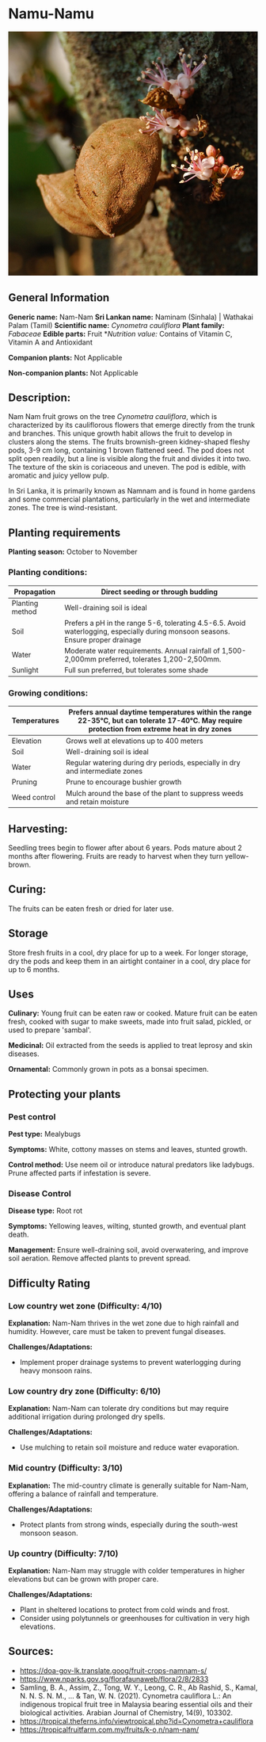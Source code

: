 # Namu-Namu
![Namnam](../../assets/images/Cynometra.jpg "Image - Cynom caulif Fr 071126-1806 tdp.jpg, Wikimedia Commons")

## General Information
**Generic name:** Nam-Nam
**Sri Lankan name:** Naminam (Sinhala) | Wathakai Palam (Tamil)
**Scientific name:** _Cynometra cauliflora_
**Plant family:** _Fabaceae_
**Edible parts:** Fruit
**Nutrition value:* Contains of Vitamin C, Vitamin A and Antioxidant

**Companion plants:**
Not Applicable

**Non-companion plants:**
Not Applicable

## Description:
Nam Nam fruit grows on the tree _Cynometra cauliflora_, which is characterized by its cauliflorous flowers that emerge directly from the trunk and branches. This unique growth habit allows the fruit to develop in clusters along the stems. The fruits brownish-green kidney-shaped fleshy pods, 3-9 cm long, containing 1 brown flattened seed. The pod does not split open readily, but a line is visible along the fruit and divides it into two. The texture of the skin is coriaceous and uneven. The pod is edible, with aromatic and juicy yellow pulp.

In Sri Lanka, it is primarily known as Namnam and is found in home gardens and some commercial plantations, particularly in the wet and intermediate zones. The tree is wind-resistant.

## Planting requirements
**Planting season:** October to November

### Planting conditions:
| Propagation | Direct seeding or through budding |
|----|----|
| Planting method | Well-draining soil is ideal |
| Soil | Prefers a pH in the range 5-6, tolerating 4.5-6.5. Avoid waterlogging, especially during monsoon seasons. Ensure proper drainage |
| Water | Moderate water requirements. Annual rainfall of 1,500-2,000mm preferred, tolerates 1,200-2,500mm. |
| Sunlight | Full sun preferred, but tolerates some shade |

### Growing conditions:
| Temperatures | Prefers annual daytime temperatures within the range 22-35°C, but can tolerate 17-40°C. May require protection from extreme heat in dry zones |
|----|----|
| Elevation | Grows well at elevations up to 400 meters |
| Soil | Well-draining soil is ideal |
| Water | Regular watering during dry periods, especially in dry and intermediate zones |
| Pruning | Prune to encourage bushier growth |
| Weed control | Mulch around the base of the plant to suppress weeds and retain moisture |

## Harvesting:
Seedling trees begin to flower after about 6 years. Pods mature about 2 months after flowering. Fruits are ready to harvest when they turn yellow-brown.

## Curing:
The fruits can be eaten fresh or dried for later use.

## Storage
Store fresh fruits in a cool, dry place for up to a week. For longer storage, dry the pods and keep them in an airtight container in a cool, dry place for up to 6 months.

## Uses
**Culinary:** Young fruit can be eaten raw or cooked. Mature fruit can be eaten fresh, cooked with sugar to make sweets, made into fruit salad, pickled, or used to prepare 'sambal'.

**Medicinal:** Oil extracted from the seeds is applied to treat leprosy and skin diseases.

**Ornamental:** Commonly grown in pots as a bonsai specimen.

## Protecting your plants
### Pest control
**Pest type:** Mealybugs

**Symptoms:** White, cottony masses on stems and leaves, stunted growth.

**Control method:** Use neem oil or introduce natural predators like ladybugs. Prune affected parts if infestation is severe.

### Disease Control
**Disease type:** Root rot

**Symptoms:** Yellowing leaves, wilting, stunted growth, and eventual plant death.

**Management:** Ensure well-draining soil, avoid overwatering, and improve soil aeration. Remove affected plants to prevent spread.

## Difficulty Rating
### Low country wet zone (Difficulty: 4/10)
**Explanation:** Nam-Nam thrives in the wet zone due to high rainfall and humidity. However, care must be taken to prevent fungal diseases.

**Challenges/Adaptations:**
- Implement proper drainage systems to prevent waterlogging during heavy monsoon rains.

### Low country dry zone (Difficulty: 6/10)
**Explanation:** Nam-Nam can tolerate dry conditions but may require additional irrigation during prolonged dry spells.

**Challenges/Adaptations:**
- Use mulching to retain soil moisture and reduce water evaporation.

### Mid country (Difficulty: 3/10)
**Explanation:** The mid-country climate is generally suitable for Nam-Nam, offering a balance of rainfall and temperature.

**Challenges/Adaptations:**
- Protect plants from strong winds, especially during the south-west monsoon season.

### Up country (Difficulty: 7/10)
**Explanation:** Nam-Nam may struggle with colder temperatures in higher elevations but can be grown with proper care.

**Challenges/Adaptations:**
- Plant in sheltered locations to protect from cold winds and frost.
- Consider using polytunnels or greenhouses for cultivation in very high elevations.

## Sources:
- https://doa-gov-lk.translate.goog/fruit-crops-namnam-s/
- https://www.nparks.gov.sg/florafaunaweb/flora/2/8/2833
- Samling, B. A., Assim, Z., Tong, W. Y., Leong, C. R., Ab Rashid, S., Kamal, N. N. S. N. M., ... & Tan, W. N. (2021). Cynometra cauliflora L.: An indigenous tropical fruit tree in Malaysia bearing essential oils and their biological activities. Arabian Journal of Chemistry, 14(9), 103302.
- https://tropical.theferns.info/viewtropical.php?id=Cynometra+cauliflora
- https://tropicalfruitfarm.com.my/fruits/k-o,n/nam-nam/
